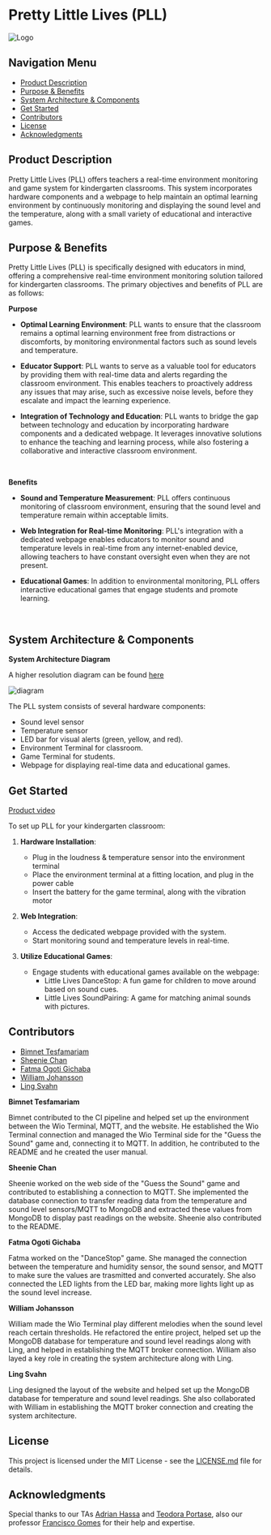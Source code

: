 # Pretty Little Lives (PLL)

![Logo](https://git.chalmers.se/courses/dit113/2024/group-15/pll/-/wikis/uploads/b312edb4cbc88e86fc050cfafa0a5341/PLLPic.png)

## Navigation Menu
- [Product Description](#product-description)
- [Purpose & Benefits](#purpose--benefits)
- [System Architecture & Components](#system-architecture--components)
- [Get Started](#setup-and-get-started-end-user)
- [Contributors](#contributors)
- [License](#license)
- [Acknowledgments](#acknowledgments)

## Product Description
Pretty Little Lives (PLL) offers teachers a real-time environment monitoring and game system for kindergarten classrooms. This system incorporates hardware components and a webpage to help maintain an optimal learning environment by continuously monitoring and displaying the sound level and the temperature, along with a small variety of educational and interactive games.

## Purpose & Benefits
Pretty Little Lives (PLL) is specifically designed with educators in mind, offering a comprehensive real-time environment monitoring solution tailored for kindergarten classrooms. The primary objectives and benefits of PLL are as follows:

**Purpose**
* **Optimal Learning Environment**: PLL wants to ensure that the classroom remains a optimal learning environment free from distractions or discomforts, by monitoring environmental factors such as sound levels and temperature.

* **Educator Support**: PLL wants to serve as a valuable tool for educators by providing them with real-time data and alerts regarding the classroom environment. This enables teachers to proactively address any issues that may arise, such as excessive noise levels, before they escalate and impact the learning experience.

* **Integration of Technology and Education**: PLL wants to bridge the gap between technology and education by incorporating hardware components and a dedicated webpage. It leverages innovative solutions to enhance the teaching and learning process, while also fostering a collaborative and interactive classroom environment.

<Styling command to add more space between paragraphs>
&nbsp;  

**Benefits**

* **Sound and Temperature Measurement**: PLL offers continuous monitoring of classroom environment, ensuring that the sound level and temperature remain within acceptable limits.

* **Web Integration for Real-time Monitoring**: PLL's integration with a dedicated webpage enables educators to monitor sound and temperature levels in real-time from any internet-enabled device, allowing teachers to have constant oversight even when they are not present. 

* **Educational Games**: In addition to environmental monitoring, PLL offers interactive educational games that engage students and promote learning. 

&nbsp;

## System Architecture & Components

**System Architecture Diagram**

A higher resolution diagram can be found [here](https://git.chalmers.se/courses/dit113/2024/group-15/pll/-/wikis/System-Architecture)

![diagram](https://lucid.app/publicSegments/view/49cf8195-51f9-4595-9f43-1b0e0c4a7ee4/image.png)

The PLL system consists of several hardware components:
- Sound level sensor
- Temperature sensor
- LED bar for visual alerts (green, yellow, and red).
- Environment Terminal for classroom.
- Game Terminal for students.
- Webpage for displaying real-time data and educational games.

## Get Started 

[Product video](https://www.youtube.com/watch?v=sclOhW9BAPA&ab_channel=LingSvahn)

To set up PLL for your kindergarten classroom:

1. **Hardware Installation**:
   - Plug in the loudness & temperature sensor into the environment terminal
   - Place the environment terminal at a fitting location, and plug in the power cable
   - Insert the battery for the game terminal, along with the vibration motor
   
2. **Web Integration**:
   - Access the dedicated webpage provided with the system.
   - Start monitoring sound and temperature levels in real-time.

3. **Utilize Educational Games**:
   - Engage students with educational games available on the webpage:
     - Little Lives DanceStop: A fun game for children to move around based on sound cues.
     - Little Lives SoundPairing: A game for matching animal sounds with pictures.


## Contributors
- [Bimnet Tesfamariam](https://git.chalmers.se/bimnet)
- [Sheenie Chan](https://git.chalmers.se/sheenie)
- [Fatma Ogoti Gichaba](https://git.chalmers.se/ogoti)
- [William Johansson](https://git.chalmers.se/willj)
- [Ling Svahn](https://git.chalmers.se/lingsv)

****Bimnet Tesfamariam****

Bimnet contributed to the CI pipeline and helped set up the environment between the Wio Terminal, MQTT, and the website. He established the Wio Terminal connection and managed the Wio Terminal side for the "Guess the Sound" game and, connecting it to MQTT. In addition, he contributed to the README and he created the user manual.

****Sheenie Chan****

Sheenie worked on the web side of the "Guess the Sound" game and contributed to establishing a connection to MQTT. She implemented the database connection to transfer reading data from the temperature and sound level sensors/MQTT to MongoDB and extracted these values from MongoDB to display past readings on the website. Sheenie also contributed to the README.

****Fatma Ogoti Gichaba****

Fatma worked on the "DanceStop" game. She managed the connection between the temperature and humidity sensor, the sound sensor, and MQTT to make sure the values are trasmitted and converted accurately. She also connected the LED lights from the LED bar, making more lights light up as the sound level increase.

****William Johansson****

William made the Wio Terminal play different melodies when the sound level reach certain thresholds. He refactored the entire project, helped set up the MongoDB database for temperature and sound level readings along with Ling, and helped in establishing the MQTT broker connection. William also layed a key role in creating the system architecture along with Ling.

****Ling Svahn****

Ling designed the layout of the website and helped set up the MongoDB database for temperature and sound level readings. She also collaborated with William in establishing the MQTT broker connection and creating the system architecture.

## License
This project is licensed under the MIT License - see the [LICENSE.md](LICENSE.md) file for details.

## Acknowledgments
Special thanks to our TAs [Adrian Hassa](https://git.chalmers.se/hassa) and [Teodora Portase](https://git.chalmers.se/portase), also our professor [Francisco Gomes](https://git.chalmers.se/francisco.gomes) for their help and expertise.
